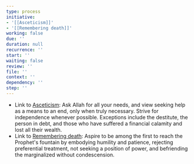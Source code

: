 ```yaml
---
type: process
initiative:
- '[[Asceticism]]'
- '[[Remembering death]]'
working: false
due: ''
duration: null
recurrence: ''
start: ''
waiting: false
review: ''
file: ''
context: ''
dependency: ''
step: ''
---
```


* Link to [Asceticism](Initiatives/good%20traits/Asceticism.md): Ask Allah for all your needs, and view seeking help as a means to an end, only when truly necessary. Strive for independence whenever possible. Exceptions include the destitute, the person in debt, and those who have suffered a financial calamity and lost all their wealth.
* Link to [Remembering death](Initiatives/good%20traits/Remembering%20death.md): Aspire to be among the first to reach the Prophet's fountain by embodying humility and patience, rejecting preferential treatment, not seeking a position of power, and befriending the marginalized without condescension.
